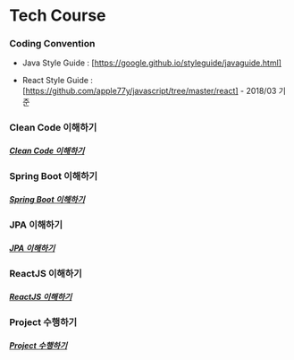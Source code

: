 # Tech Course 

### Coding Convention 

 - Java Style Guide : [https://google.github.io/styleguide/javaguide.html]

 - React Style Guide : [https://github.com/apple77y/javascript/tree/master/react] - 2018/03 기준 

### Clean Code 이해하기 

##### [Clean Code 이해하기](https://github.com/keepinmindsh/tech-course/blob/main/cleancode/READMD.md)

### Spring Boot 이해하기 

##### [Spring Boot 이해하기](https://github.com/keepinmindsh/tech-course/springboot/README.md)

### JPA 이해하기 

##### [JPA 이해하기](https://github.com/keepinmindsh/tech-course/jpa/README.md)

### ReactJS 이해하기 

##### [ReactJS 이해하기](https://github.com/keepinmindsh/tech-course/reactjs/README.md)

### Project 수행하기 

##### [Project 수행하기](https://github.com/keepinmindsh/tech-course/project/README.md)
